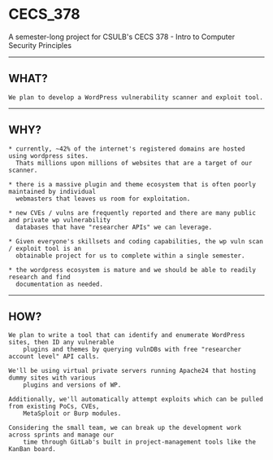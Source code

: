 # CECS_378
A semester-long project for CSULB's CECS 378 - Intro to Computer Security Principles

--------------------------------------------------------------------------------------
## WHAT?

	We plan to develop a WordPress vulnerability scanner and exploit tool.
--------------------------------------------------------------------------------------
## WHY?
	* currently, ~42% of the internet's registered domains are hosted using wordpress sites.
	  Thats millions upon millions of websites that are a target of our scanner.

	* there is a massive plugin and theme ecosystem that is often poorly maintained by individual
	  webmasters that leaves us room for exploitation.

	* new CVEs / vulns are frequently reported and there are many public and private wp vulnerability
	  databases that have "researcher APIs" we can leverage.

	* Given everyone's skillsets and coding capabilities, the wp vuln scan / exploit tool is an
	  obtainable project for us to complete within a single semester.

	* the wordpress ecosystem is mature and we should be able to readily research and find
	  documentation as needed.
--------------------------------------------------------------------------------------
## HOW?
	We plan to write a tool that can identify and enumerate WordPress sites, then ID any vulnerable
	    plugins and themes by querying vulnDBs with free "researcher account level" API calls.
	
	We'll be using virtual private servers running Apache24 that hosting dummy sites with various
	    plugins and versions of WP.
	
	Additionally, we'll automatically attempt exploits which can be pulled from existing PoCs, CVEs,
	    MetaSploit or Burp modules.
	
	Considering the small team, we can break up the development work across sprints and manage our
	    time through GitLab's built in project-management tools like the KanBan board.
